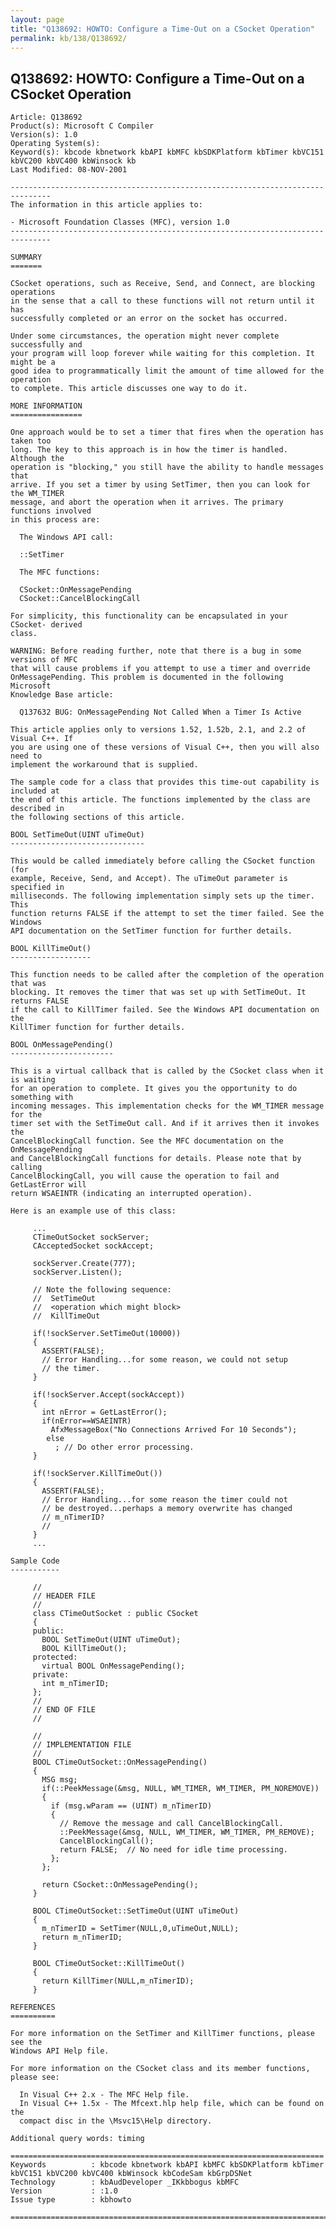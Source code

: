 ```yaml
---
layout: page
title: "Q138692: HOWTO: Configure a Time-Out on a CSocket Operation"
permalink: kb/138/Q138692/
---
```


## Q138692: HOWTO: Configure a Time-Out on a CSocket Operation

	Article: Q138692
	Product(s): Microsoft C Compiler
	Version(s): 1.0
	Operating System(s): 
	Keyword(s): kbcode kbnetwork kbAPI kbMFC kbSDKPlatform kbTimer kbVC151 kbVC200 kbVC400 kbWinsock kb
	Last Modified: 08-NOV-2001
	
	-------------------------------------------------------------------------------
	The information in this article applies to:
	
	- Microsoft Foundation Classes (MFC), version 1.0 
	-------------------------------------------------------------------------------
	
	SUMMARY
	=======
	
	CSocket operations, such as Receive, Send, and Connect, are blocking operations
	in the sense that a call to these functions will not return until it has
	successfully completed or an error on the socket has occurred.
	
	Under some circumstances, the operation might never complete successfully and
	your program will loop forever while waiting for this completion. It might be a
	good idea to programmatically limit the amount of time allowed for the operation
	to complete. This article discusses one way to do it.
	
	MORE INFORMATION
	================
	
	One approach would be to set a timer that fires when the operation has taken too
	long. The key to this approach is in how the timer is handled. Although the
	operation is "blocking," you still have the ability to handle messages that
	arrive. If you set a timer by using SetTimer, then you can look for the WM_TIMER
	message, and abort the operation when it arrives. The primary functions involved
	in this process are:
	
	  The Windows API call:
	
	  ::SetTimer
	
	  The MFC functions:
	
	  CSocket::OnMessagePending
	  CSocket::CancelBlockingCall
	
	For simplicity, this functionality can be encapsulated in your CSocket- derived
	class.
	
	WARNING: Before reading further, note that there is a bug in some versions of MFC
	that will cause problems if you attempt to use a timer and override
	OnMessagePending. This problem is documented in the following Microsoft
	Knowledge Base article:
	
	  Q137632 BUG: OnMessagePending Not Called When a Timer Is Active
	
	This article applies only to versions 1.52, 1.52b, 2.1, and 2.2 of Visual C++. If
	you are using one of these versions of Visual C++, then you will also need to
	implement the workaround that is supplied.
	
	The sample code for a class that provides this time-out capability is included at
	the end of this article. The functions implemented by the class are described in
	the following sections of this article.
	
	BOOL SetTimeOut(UINT uTimeOut)
	------------------------------
	
	This would be called immediately before calling the CSocket function (for
	example, Receive, Send, and Accept). The uTimeOut parameter is specified in
	milliseconds. The following implementation simply sets up the timer. This
	function returns FALSE if the attempt to set the timer failed. See the Windows
	API documentation on the SetTimer function for further details.
	
	BOOL KillTimeOut()
	------------------
	
	This function needs to be called after the completion of the operation that was
	blocking. It removes the timer that was set up with SetTimeOut. It returns FALSE
	if the call to KillTimer failed. See the Windows API documentation on the
	KillTimer function for further details.
	
	BOOL OnMessagePending()
	-----------------------
	
	This is a virtual callback that is called by the CSocket class when it is waiting
	for an operation to complete. It gives you the opportunity to do something with
	incoming messages. This implementation checks for the WM_TIMER message for the
	timer set with the SetTimeOut call. And if it arrives then it invokes the
	CancelBlockingCall function. See the MFC documentation on the OnMessagePending
	and CancelBlockingCall functions for details. Please note that by calling
	CancelBlockingCall, you will cause the operation to fail and GetLastError will
	return WSAEINTR (indicating an interrupted operation).
	
	Here is an example use of this class:
	
	     ...
	     CTimeOutSocket sockServer;
	     CAcceptedSocket sockAccept;
	
	     sockServer.Create(777);
	     sockServer.Listen();
	
	     // Note the following sequence:
	     //  SetTimeOut
	     //  <operation which might block>
	     //  KillTimeOut
	
	     if(!sockServer.SetTimeOut(10000))
	     {
	       ASSERT(FALSE);
	       // Error Handling...for some reason, we could not setup
	       // the timer.
	     }
	
	     if(!sockServer.Accept(sockAccept))
	     {
	       int nError = GetLastError();
	       if(nError==WSAEINTR)
	         AfxMessageBox("No Connections Arrived For 10 Seconds");
	        else
	          ; // Do other error processing.
	     }
	
	     if(!sockServer.KillTimeOut())
	     {
	       ASSERT(FALSE);
	       // Error Handling...for some reason the timer could not
	       // be destroyed...perhaps a memory overwrite has changed
	       // m_nTimerID?
	       // 
	     }
	     ...
	
	Sample Code
	-----------
	
	     // 
	     // HEADER FILE
	     // 
	     class CTimeOutSocket : public CSocket
	     {
	     public:
	       BOOL SetTimeOut(UINT uTimeOut);
	       BOOL KillTimeOut();
	     protected:
	       virtual BOOL OnMessagePending();
	     private:
	       int m_nTimerID;
	     };
	     // 
	     // END OF FILE
	     // 
	
	     // 
	     // IMPLEMENTATION FILE
	     // 
	     BOOL CTimeOutSocket::OnMessagePending()
	     {
	       MSG msg;
	       if(::PeekMessage(&msg, NULL, WM_TIMER, WM_TIMER, PM_NOREMOVE))
	       {
	         if (msg.wParam == (UINT) m_nTimerID)
	         {
	           // Remove the message and call CancelBlockingCall.
	           ::PeekMessage(&msg, NULL, WM_TIMER, WM_TIMER, PM_REMOVE);
	           CancelBlockingCall();
	           return FALSE;  // No need for idle time processing.
	         };
	       };
	
	       return CSocket::OnMessagePending();
	     }
	
	     BOOL CTimeOutSocket::SetTimeOut(UINT uTimeOut)
	     {
	       m_nTimerID = SetTimer(NULL,0,uTimeOut,NULL);
	       return m_nTimerID;
	     }
	
	     BOOL CTimeOutSocket::KillTimeOut()
	     {
	       return KillTimer(NULL,m_nTimerID);
	     }
	
	REFERENCES
	==========
	
	For more information on the SetTimer and KillTimer functions, please see the
	Windows API Help file.
	
	For more information on the CSocket class and its member functions, please see:
	
	  In Visual C++ 2.x - The MFC Help file.
	  In Visual C++ 1.5x - The Mfcext.hlp help file, which can be found on the
	  compact disc in the \Msvc15\Help directory.
	
	Additional query words: timing
	
	======================================================================
	Keywords          : kbcode kbnetwork kbAPI kbMFC kbSDKPlatform kbTimer kbVC151 kbVC200 kbVC400 kbWinsock kbCodeSam kbGrpDSNet 
	Technology        : kbAudDeveloper _IKkbbogus kbMFC
	Version           : :1.0
	Issue type        : kbhowto
	
	=============================================================================
	
